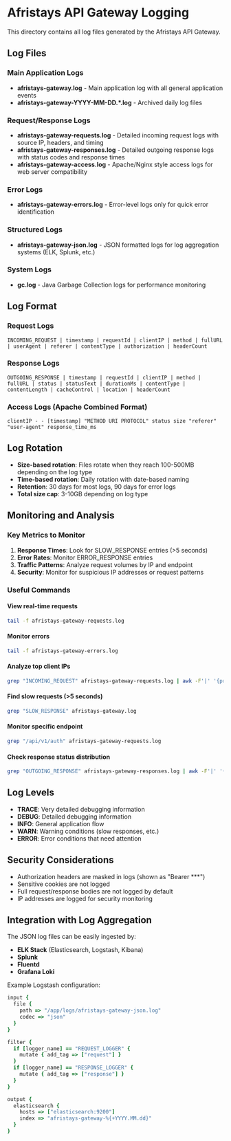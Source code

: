 # Afristays API Gateway Logging

This directory contains all log files generated by the Afristays API Gateway.

## Log Files

### Main Application Logs
- **afristays-gateway.log** - Main application log with all general application events
- **afristays-gateway-YYYY-MM-DD.*.log** - Archived daily log files

### Request/Response Logs
- **afristays-gateway-requests.log** - Detailed incoming request logs with source IP, headers, and timing
- **afristays-gateway-responses.log** - Detailed outgoing response logs with status codes and response times
- **afristays-gateway-access.log** - Apache/Nginx style access logs for web server compatibility

### Error Logs
- **afristays-gateway-errors.log** - Error-level logs only for quick error identification

### Structured Logs
- **afristays-gateway-json.log** - JSON formatted logs for log aggregation systems (ELK, Splunk, etc.)

### System Logs
- **gc.log** - Java Garbage Collection logs for performance monitoring

## Log Format

### Request Logs
```
INCOMING_REQUEST | timestamp | requestId | clientIP | method | fullURL | userAgent | referer | contentType | authorization | headerCount
```

### Response Logs
```
OUTGOING_RESPONSE | timestamp | requestId | clientIP | method | fullURL | status | statusText | durationMs | contentType | contentLength | cacheControl | location | headerCount
```

### Access Logs (Apache Combined Format)
```
clientIP - - [timestamp] "METHOD URI PROTOCOL" status size "referer" "user-agent" response_time_ms
```

## Log Rotation

- **Size-based rotation**: Files rotate when they reach 100-500MB depending on the log type
- **Time-based rotation**: Daily rotation with date-based naming
- **Retention**: 30 days for most logs, 90 days for error logs
- **Total size cap**: 3-10GB depending on log type

## Monitoring and Analysis

### Key Metrics to Monitor
1. **Response Times**: Look for SLOW_RESPONSE entries (>5 seconds)
2. **Error Rates**: Monitor ERROR_RESPONSE entries
3. **Traffic Patterns**: Analyze request volumes by IP and endpoint
4. **Security**: Monitor for suspicious IP addresses or request patterns

### Useful Commands

#### View real-time requests
```bash
tail -f afristays-gateway-requests.log
```

#### Monitor errors
```bash
tail -f afristays-gateway-errors.log
```

#### Analyze top client IPs
```bash
grep "INCOMING_REQUEST" afristays-gateway-requests.log | awk -F'|' '{print $4}' | sort | uniq -c | sort -nr | head -10
```

#### Find slow requests (>5 seconds)
```bash
grep "SLOW_RESPONSE" afristays-gateway.log
```

#### Monitor specific endpoint
```bash
grep "/api/v1/auth" afristays-gateway-requests.log
```

#### Check response status distribution
```bash
grep "OUTGOING_RESPONSE" afristays-gateway-responses.log | awk -F'|' '{print $7}' | sort | uniq -c | sort -nr
```

## Log Levels

- **TRACE**: Very detailed debugging information
- **DEBUG**: Detailed debugging information
- **INFO**: General application flow
- **WARN**: Warning conditions (slow responses, etc.)
- **ERROR**: Error conditions that need attention

## Security Considerations

- Authorization headers are masked in logs (shown as "Bearer ***")
- Sensitive cookies are not logged
- Full request/response bodies are not logged by default
- IP addresses are logged for security monitoring

## Integration with Log Aggregation

The JSON log files can be easily ingested by:
- **ELK Stack** (Elasticsearch, Logstash, Kibana)
- **Splunk**
- **Fluentd**
- **Grafana Loki**

Example Logstash configuration:
```ruby
input {
  file {
    path => "/app/logs/afristays-gateway-json.log"
    codec => "json"
  }
}

filter {
  if [logger_name] == "REQUEST_LOGGER" {
    mutate { add_tag => ["request"] }
  }
  if [logger_name] == "RESPONSE_LOGGER" {
    mutate { add_tag => ["response"] }
  }
}

output {
  elasticsearch {
    hosts => ["elasticsearch:9200"]
    index => "afristays-gateway-%{+YYYY.MM.dd}"
  }
}
```
